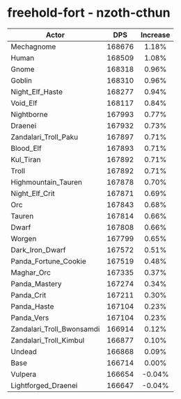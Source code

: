 # freehold-fort - nzoth-cthun
| Actor | DPS | Increase |
|---|:---:|:---:|
|Mechagnome|168676|1.18%|
|Human|168509|1.08%|
|Gnome|168318|0.96%|
|Goblin|168310|0.96%|
|Night_Elf_Haste|168277|0.94%|
|Void_Elf|168117|0.84%|
|Nightborne|167993|0.77%|
|Draenei|167932|0.73%|
|Zandalari_Troll_Paku|167897|0.71%|
|Blood_Elf|167893|0.71%|
|Kul_Tiran|167892|0.71%|
|Troll|167892|0.71%|
|Highmountain_Tauren|167878|0.70%|
|Night_Elf_Crit|167871|0.69%|
|Orc|167843|0.68%|
|Tauren|167814|0.66%|
|Dwarf|167808|0.66%|
|Worgen|167799|0.65%|
|Dark_Iron_Dwarf|167572|0.51%|
|Panda_Fortune_Cookie|167519|0.48%|
|Maghar_Orc|167335|0.37%|
|Panda_Mastery|167274|0.34%|
|Panda_Crit|167211|0.30%|
|Panda_Haste|167104|0.23%|
|Panda_Vers|167104|0.23%|
|Zandalari_Troll_Bwonsamdi|166914|0.12%|
|Zandalari_Troll_Kimbul|166877|0.10%|
|Undead|166868|0.09%|
|Base|166714|0.00%|
|Vulpera|166654|-0.04%|
|Lightforged_Draenei|166647|-0.04%|
